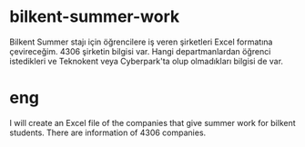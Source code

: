 # bilkent-summer-work
Bilkent Summer stajı için öğrencilere iş veren şirketleri Excel formatına çevireceğim.
4306 şirketin bilgisi var. Hangi departmanlardan öğrenci istedikleri ve Teknokent veya 
Cyberpark'ta olup olmadıkları bilgisi de var.

# eng
I will create an Excel file of the companies that give summer work for bilkent students. 
There are information of 4306 companies. 
